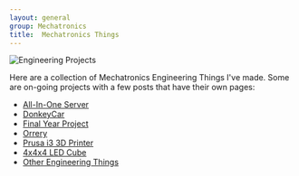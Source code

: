 ```yaml
---
layout: general
group: Mechatronics
title:  Mechatronics Things
---
```


<img alt="Engineering Projects" src="{{ site.baseurl }}/images/pickAndPlace/11_complete_setup.jpg">

Here are a collection of Mechatronics Engineering Things I've made. Some are on-going projects with a few posts that have their own pages:

* <a href="{{ post.baseurl }}/engprojects/server/">All-In-One Server</a>
* <a href="{{ post.baseurl }}/engprojects/donkeycar/">DonkeyCar</a>
* <a href="{{ post.baseurl }}/engprojects/fyp/">Final Year Project</a>
* <a href="{{ post.baseurl }}/engprojects/orrery/">Orrery</a>
* <a href="{{ post.baseurl }}/engprojects/printer/">Prusa i3 3D Printer</a>
* <a href="{{ post.baseurl }}/engprojects/cube4x4x4/">4x4x4 LED Cube</a>
* <a href="{{ post.baseurl }}/engprojects/other/">Other Engineering Things</a>